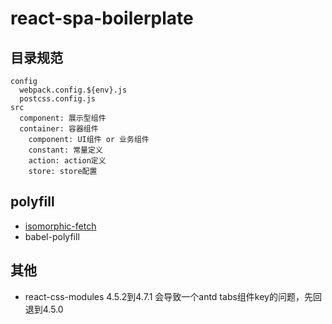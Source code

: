 # react-spa-boilerplate

## 目录规范

```
config
  webpack.config.${env}.js
  postcss.config.js
src
  component: 展示型组件
  container: 容器组件
    component: UI组件 or 业务组件
    constant: 常量定义
    action: action定义
    store: store配置
```

## polyfill

* [isomorphic-fetch](https://github.com/matthew-andrews/isomorphic-fetch)
* babel-polyfill

## 其他

* react-css-modules 4.5.2到4.7.1 会导致一个antd tabs组件key的问题，先回退到4.5.0
